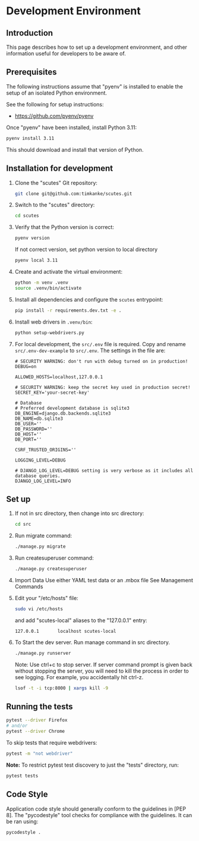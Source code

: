 # Development Environment

## Introduction

This page describes how to set up a development environment, and other
information useful for developers to be aware of.

## Prerequisites

The following instructions assume that "pyenv" is installed to enable
the setup of an isolated Python environment.

See the following for setup instructions:

* <https://github.com/pyenv/pyenv>

Once "pyenv" have been installed, install Python 3.11:

```zsh
pyenv install 3.11
```

This should download and install that version of Python.

## Installation for development

1. Clone the "scutes" Git repository:

    ```zsh
    git clone git@github.com:timkanke/scutes.git
    ```

2. Switch to the "scutes" directory:

    ```zsh
    cd scutes
    ```

3. Verify that the Python version is correct:

    ```zsh
    pyenv version
    ```

    If not correct version, set python version to local directory

    ```zsh
    pyenv local 3.11
    ```

4. Create and activate the virtual environment:

   ```zsh
   python -m venv .venv
   source .venv/bin/activate
   ```

5. Install all dependencies and configure the `scutes` entrypoint:

   ```zsh
   pip install -r requirements.dev.txt -e .
   ```

6. Install web drivers in ```.venv/bin```:

   ```zsh
   python setup-webdrivers.py
   ```

7. For local development, the ```src/.env``` file is required.
Copy and rename ```src/.env-dev-example``` to ```src/.env```.
    The settings in the file are:

    ```env
    # SECURITY WARNING: don't run with debug turned on in production!  
    DEBUG=on

    ALLOWED_HOSTS=localhost,127.0.0.1

    # SECURITY WARNING: keep the secret key used in production secret!  
    SECRET_KEY='your-secret-key'

    # Database  
    # Preferred development database is sqlite3  
    DB_ENGINE=django.db.backends.sqlite3  
    DB_NAME=db.sqlite3  
    DB_USER=''  
    DB_PASSWORD=''  
    DB_HOST=''  
    DB_PORT=''

    CSRF_TRUSTED_ORIGINS=''

    LOGGING_LEVEL=DEBUG

    # DJANGO_LOG_LEVEL=DEBUG setting is very verbose as it includes all database queries.  
    DJANGO_LOG_LEVEL=INFO
    ```

## Set up

1. If not in src directory, then change into src directory:

    ```zsh
    cd src
    ```

2. Run migrate command:

    ```zsh
    ./manage.py migrate
    ```

3. Run createsuperuser command:

    ```zsh
    ./manage.py createsuperuser
    ```

4. Import Data
    Use either YAML test data or an .mbox file
    See Management Commands

5. Edit your "/etc/hosts" file:

    ```zsh
    sudo vi /etc/hosts
    ```

    and add "scutes-local" aliases to the "127.0.0.1" entry:

    ```
    127.0.0.1       localhost scutes-local
    ```

6. To Start the dev server. Run manage command in src directory.

    ```zsh
    ./manage.py runserver
    ```

    Note: Use ctrl+c to stop server. If server command prompt is given back without stopping the server, you will need to kill the process in order to see logging. For example, you accidentally hit ctrl-z.

    ```zsh
    lsof -t -i tcp:8000 | xargs kill -9
    ```

## Running the tests

```zsh
pytest --driver Firefox
# and/or
pytest --driver Chrome
```

To skip tests that require webdrivers:

```zsh
pytest -m "not webdriver"
```

**Note:** To restrict pytest test discovery to just the "tests" directory, run:

```zsh
pytest tests
```

## Code Style

Application code style should generally conform to the guidelines in [PEP 8]. The
"pycodestyle" tool checks for compliance with the guidelines. It can be ran using:

```zsh
pycodestyle .
```
